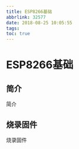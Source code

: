 ```yaml
---
title: ESP8266基础
abbrlink: 32577
date: 2018-08-25 10:05:55
tags:
toc: true
---
```

# ESP8266基础
## 简介
简介
## 烧录固件
烧录固件
